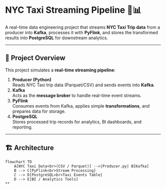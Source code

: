 # NYC Taxi Streaming Pipeline 🚕📊

A real-time data engineering project that streams **NYC Taxi Trip data** from a producer into **Kafka**, processes it with **PyFlink**, and stores the transformed results into **PostgreSQL** for downstream analytics.  

---

## 📌 Project Overview
This project simulates a **real-time streaming pipeline**:
1. **Producer (Python)**  
   Reads NYC Taxi trip data (Parquet/CSV) and sends events into **Kafka**.
2. **Kafka**  
   Acts as the **message broker** to handle real-time event streams.
3. **PyFlink**  
   Consumes events from Kafka, applies simple **transformations**, and prepares data for storage.
4. **PostgreSQL**  
   Stores processed trip records for analytics, BI dashboards, and reporting.

---

## 🏗️ Architecture

```mermaid
flowchart TD
    A[NYC Taxi Data<br>(CSV / Parquet)] -->|Producer.py| B[Kafka]
    B --> C[PyFlink<br>Stream Processing]
    C --> D[PostgreSQL<br>Taxi Events Table]
    D --> E[BI / Analytics Tools]
**

